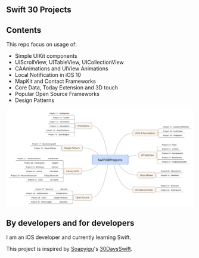 ## Swift 30 Projects



## Contents
This repo focus on usage of:

* Simple UIKit components
* UIScrollView, UITableView, UICollectionView
* CAAnimations and UIView Animations
* Local Notification in iOS 10
* MapKit and Contact Frameworks
* Core Data, Today Extension and 3D touch
* Popular Open Source Frameworks
* Design Patterns

![Swift30Projects](./Swift30Projects.png)

## By developers and for developers

I am an iOS developer and currently learning Swift.

This project is inspired by [Soapyigu](https://twitter.com/guyindaozhang)'s [30DaysSwift](https://github.com/soapyigu/Swift30Projects).





